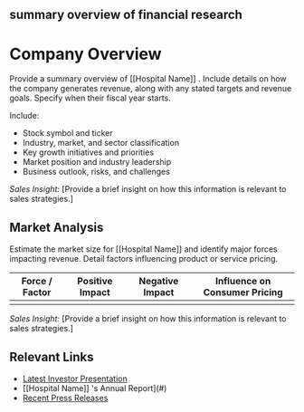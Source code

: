 ## summary overview of financial research

# Company Overview

Provide a summary overview of [[Hospital Name]] . Include details on how the company generates revenue, along with any stated targets and revenue goals. Specify when their fiscal year starts.

Include:
- Stock symbol and ticker
- Industry, market, and sector classification
- Key growth initiatives and priorities
- Market position and industry leadership
- Business outlook, risks, and challenges

*Sales Insight:* [Provide a brief insight on how this information is relevant to sales strategies.]

## Market Analysis

Estimate the market size for [[Hospital Name]]  and identify major forces impacting revenue. Detail factors influencing product or service pricing.

| Force / Factor | Positive Impact | Negative Impact | Influence on Consumer Pricing |
|----------------|-----------------|-----------------|-------------------------------|
|                |                 |                 |                               |

*Sales Insight:* [Provide a brief insight on how this information is relevant to sales strategies.]

## Relevant Links

- [Latest Investor Presentation](#)
- [[Hospital Name]] 's Annual Report](#)
- [Recent Press Releases](#)
